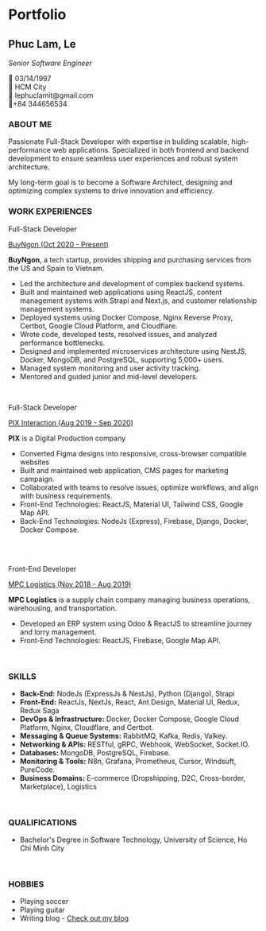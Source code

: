 # Portfolio

<!-- ## Phuc Lam, Le -->
<h2 class="portfolio-fullName">Phuc Lam, Le</h2>

_Senior Software Engineer_

<!-- _Backend Developer_ -->

<div class="portfolio-contact">
   <div>🎁 03/14/1997</div>
   <div>📍 HCM City</div>
   <div>📧 lephuclamit@gmail.com</div>
   <div>📱+84 344656534</div>
</div>

### ABOUT ME

<p class="portfolio-content">
Passionate Full-Stack Developer with expertise in building scalable, high-performance web applications. Specialized in both frontend and backend development to ensure seamless user experiences and robust system architecture.</p>

<p class="portfolio-content">My long-term goal is to become a Software Architect, designing and optimizing complex systems to drive innovation and efficiency.</p>
</p>

### WORK EXPERIENCES

<div class="portfolio-experience">
   <p class="experience-title">Full-Stack Developer</p>
   <a href="https://buyngon.com" class="experience-title">BuyNgon<span class="experience-time"> (Oct 2020 - Present)</span></a>
   <p class="portfolio-content italic"><strong>BuyNgon</strong>, a tech startup, provides shipping and purchasing services from the US and Spain to Vietnam.</p>
   <ul>
      <li class="portfolio-content">Led the architecture and development of complex backend systems.</li>
      <li class="portfolio-content">Built and maintained web applications using ReactJS, content management systems with Strapi and Next.js, and customer relationship management systems.</li>
      <li class="portfolio-content">Deployed systems using Docker Compose, Nginx Reverse Proxy, Certbot, Google Cloud Platform, and Cloudflare.</li>
      <li class="portfolio-content">Wrote code, developed tests, resolved issues, and analyzed performance bottlenecks.</li>
      <li class="portfolio-content">Designed and implemented microservices architecture using NestJS, Docker, MongoDB, and PostgreSQL, supporting 5,000+ users.</li>
      <li class="portfolio-content">Managed system monitoring and user activity tracking.</li>
      <li class="portfolio-content">Mentored and guided junior and mid-level developers.</li>
   </ul>
</dv>

<br>

<div class="portfolio-experience">
   <p class="experience-title">Full-Stack Developer</p>
   <a href="https://pix.com.vn" class="experience-title">PIX Interaction<span class="experience-time"> (Aug 2019 - Sep 2020)</span></a>
   <p class="portfolio-content italic"><strong>PIX</strong> is a Digital Production company </p>
   <ul>
      <li class="portfolio-content">Converted Figma designs into responsive, cross-browser compatible websites</li>
      <li class="portfolio-content">Built and maintained web application, CMS pages for marketing campaign.</li>
      <li class="portfolio-content">Collaborated with teams to resolve issues, optimize workflows, and align with business requirements.</li>
      <li class="portfolio-content">Front-End Technologies: ReactJS, Material UI, Tailwind CSS, Google Map API.</li>
      <li class="portfolio-content">Back-End Technologies: NodeJs (Express), Firebase, Django, Docker, Docker Compose.</li>
   </ul>
</div>

<br>
<br>
<div class="portfolio-experience">
   <p class="experience-title">Front-End Developer</p>
   <a href="https://mpc.net.vn" class="experience-title">MPC Logistics<span class="experience-time"> (Nov 2018 - Aug 2019)</span></a>
   <p class="portfolio-content italic"><strong>MPC Logistics</strong> is a supply chain company managing business operations, warehousing, and transportation.</p>
  <ul>
      <li class="portfolio-content">Developed an ERP system using Odoo & ReactJS to streamline journey and lorry management.</li>
      <li class="portfolio-content">Front-End Technologies: ReactJS, Firebase, Google Map API.</li>
   </ul> 
</div>

<br>

### SKILLS

<ul>
   <li class="portfolio-content"><strong>Back-End:</strong> NodeJs (ExpressJs & NestJs), Python (Django), Strapi</li>
   <li class="portfolio-content"><strong>Front-End:</strong> ReactJs, NextJs, React, Ant Design, Material UI, Redux, Redux Saga</li>
   <li class="portfolio-content"><strong>DevOps & Infrastructure:</strong> Docker, Docker Compose, Google Cloud Platform, Nginx, Cloudflare, and Certbot.</li>
   <li class="portfolio-content"><strong>Messaging & Queue Systems:</strong> RabbitMQ, Kafka, Redis, Valkey.</li>
   <li class="portfolio-content"><strong>Networking & APIs:</strong> RESTful, gRPC, Webhook, WebSocket, Socket.IO.</li>
   <li class="portfolio-content"><strong>Databases:</strong> MongoDB, PostgreSQL, Firebase.</li>
   <li class="portfolio-content"><strong>Monitoring & Tools:</strong> N8n, Grafana, Prometheus, Cursor, Windsuft, PureCode.</li>     
   <li class="portfolio-content"><strong>Business Domains:</strong> E-commerce (Dropshipping, D2C, Cross-border, Marketplace), Logistics</li>
</ul>

<br>

### QUALIFICATIONS

<ul>
   <li class="portfolio-content">Bachelor's Degree in Software Technology, University of Science, Ho Chi Minh City</li>
</ul>

<br>

### HOBBIES

<ul>
   <li class="portfolio-content">Playing soccer</li>
   <li class="portfolio-content">Playing guitar</li>
   <li class="portfolio-content">Writing blog - <a href="https://lplam.me/blog">Check out my blog</a></li>
</ul>
